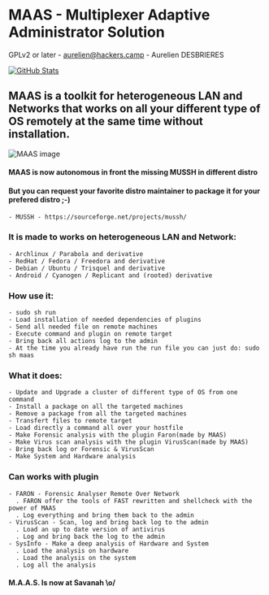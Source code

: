 # MAAS - Multiplexer Adaptive Administrator Solution

GPLv2 or later - aurelien@hackers.camp - Aurelien DESBRIERES

[![GitHub Stats](https://img.shields.io/badge/github-stats-ff5500.svg)](http://githubstats.com/aurelien-git/MAAS)


## MAAS is a toolkit for heterogeneous LAN and Networks that works on all your different type of OS remotely at the same time without installation.


![MAAS image](img/MAAS.png)




#### MAAS is now autonomous in front the missing MUSSH in different distro
#### But you can request your favorite distro maintainer to package it for your prefered distro ;-)

	- MUSSH - https://sourceforge.net/projects/mussh/


### It is made to works on heterogeneous LAN and Network:

	- Archlinux / Parabola and derivative
	- RedHat / Fedora / Freedora and derivative
	- Debian / Ubuntu / Trisquel and derivative
	- Android / Cyanogen / Replicant and (rooted) derivative


### How use it:

	- sudo sh run
	- Load installation of needed dependencies of plugins
    - Send all needed file on remote machines
    - Execute command and plugin on remote target
    - Bring back all actions log to the admin
	- At the time you already have run the run file you can just do: sudo sh maas
 
### What it does:

	- Update and Upgrade a cluster of different type of OS from one command
	- Install a package on all the targeted machines
	- Remove a package from all the targeted machines
	- Transfert files to remote target
	- Load directly a command all over your hostfile
    - Make Forensic analysis with the plugin Faron(made by MAAS)
    - Make Virus scan analysis with the plugin VirusScan(made by MAAS)
    - Bring back log or Forensic & VirusScan
    - Make System and Hardware analysis


### Can works with plugin

	- FARON - Forensic Analyser Remote Over Network
	  . FARON offer the tools of FAST rewritten and shellcheck with the power of MAAS
	  . Log everything and bring them back to the admin
	- VirusScan - Scan, log and bring back log to the admin
	  . Load an up to date version of antivirus
	  . Log and bring back the log to the admin
    - SysInfo - Make a deep analysis of Hardware and System
      . Load the analysis on hardware
      . Load the analysis on the system
      . Log all the analysis

#### M.A.A.S. Is now at Savanah \o/ 
